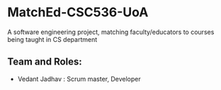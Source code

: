 # MatchEd-CSC536-UoA
A software engineering project, matching faculty/educators to courses being taught in CS department

## Team and Roles:

- Vedant Jadhav : Scrum master, Developer

